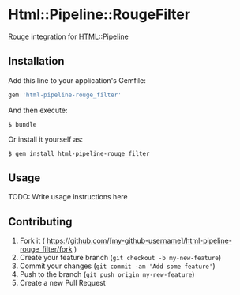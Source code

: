 # Html::Pipeline::RougeFilter

[Rouge](https://github.com/jneen/rouge) integration for [HTML::Pipeline](https://github.com/jch/html-pipeline)

## Installation

Add this line to your application's Gemfile:

```ruby
gem 'html-pipeline-rouge_filter'
```

And then execute:

    $ bundle

Or install it yourself as:

    $ gem install html-pipeline-rouge_filter

## Usage

TODO: Write usage instructions here

## Contributing

1. Fork it ( https://github.com/[my-github-username]/html-pipeline-rouge_filter/fork )
2. Create your feature branch (`git checkout -b my-new-feature`)
3. Commit your changes (`git commit -am 'Add some feature'`)
4. Push to the branch (`git push origin my-new-feature`)
5. Create a new Pull Request
